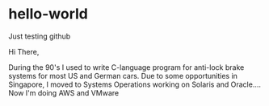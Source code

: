 # hello-world
Just testing github

Hi There,

During the 90's I used to write C-language program for anti-lock brake systems
for most US and German cars.  Due to some opportunities in Singapore, I moved to
Systems Operations working on Solaris and Oracle.... Now I'm doing AWS and VMware


